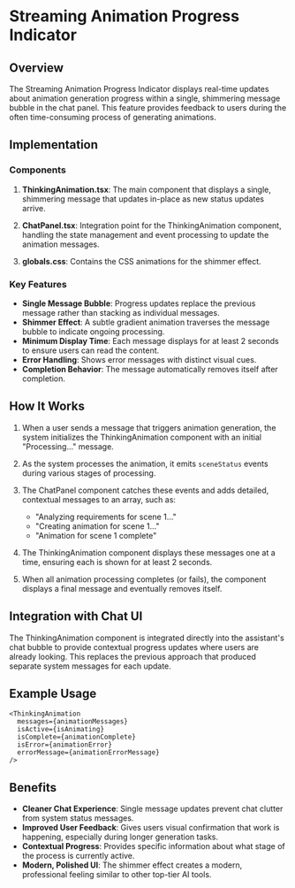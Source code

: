 # Streaming Animation Progress Indicator

## Overview
The Streaming Animation Progress Indicator displays real-time updates about animation generation progress within a single, shimmering message bubble in the chat panel. This feature provides feedback to users during the often time-consuming process of generating animations.

## Implementation

### Components
1. **ThinkingAnimation.tsx**: The main component that displays a single, shimmering message that updates in-place as new status updates arrive.

2. **ChatPanel.tsx**: Integration point for the ThinkingAnimation component, handling the state management and event processing to update the animation messages.

3. **globals.css**: Contains the CSS animations for the shimmer effect.

### Key Features
- **Single Message Bubble**: Progress updates replace the previous message rather than stacking as individual messages.
- **Shimmer Effect**: A subtle gradient animation traverses the message bubble to indicate ongoing processing.
- **Minimum Display Time**: Each message displays for at least 2 seconds to ensure users can read the content.
- **Error Handling**: Shows error messages with distinct visual cues.
- **Completion Behavior**: The message automatically removes itself after completion.

## How It Works

1. When a user sends a message that triggers animation generation, the system initializes the ThinkingAnimation component with an initial "Processing..." message.

2. As the system processes the animation, it emits `sceneStatus` events during various stages of processing.

3. The ChatPanel component catches these events and adds detailed, contextual messages to an array, such as:
   - "Analyzing requirements for scene 1..."
   - "Creating animation for scene 1..."
   - "Animation for scene 1 complete"

4. The ThinkingAnimation component displays these messages one at a time, ensuring each is shown for at least 2 seconds.

5. When all animation processing completes (or fails), the component displays a final message and eventually removes itself.

## Integration with Chat UI
The ThinkingAnimation component is integrated directly into the assistant's chat bubble to provide contextual progress updates where users are already looking. This replaces the previous approach that produced separate system messages for each update.

## Example Usage
```tsx
<ThinkingAnimation 
  messages={animationMessages} 
  isActive={isAnimating}
  isComplete={animationComplete}
  isError={animationError}
  errorMessage={animationErrorMessage}
/>
```

## Benefits
- **Cleaner Chat Experience**: Single message updates prevent chat clutter from system status messages.
- **Improved User Feedback**: Gives users visual confirmation that work is happening, especially during longer generation tasks.
- **Contextual Progress**: Provides specific information about what stage of the process is currently active.
- **Modern, Polished UI**: The shimmer effect creates a modern, professional feeling similar to other top-tier AI tools. 